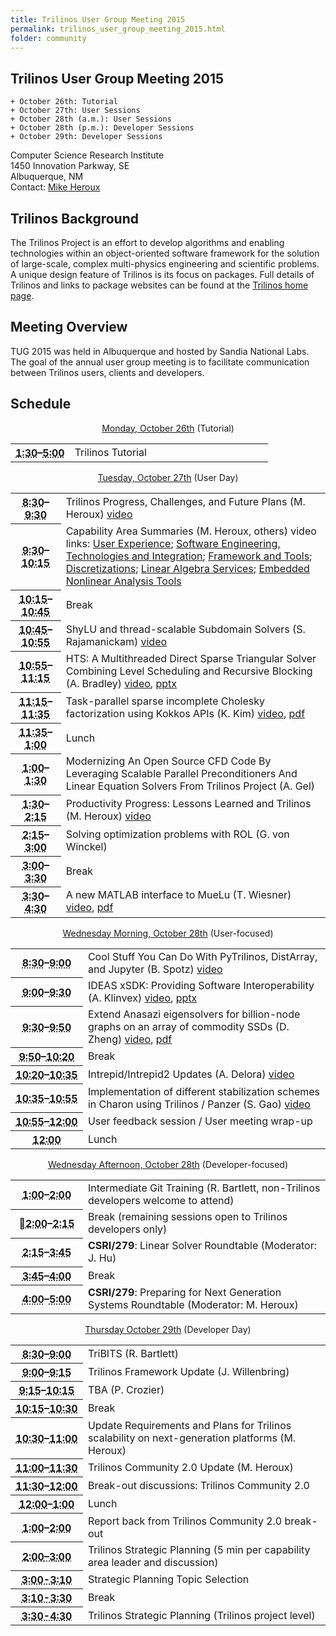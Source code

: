 ```yaml
---
title: Trilinos User Group Meeting 2015
permalink: trilinos_user_group_meeting_2015.html
folder: community
---
```


## Trilinos User Group Meeting 2015


    + October 26th: Tutorial  
    + October 27th: User Sessions  
    + October 28th (a.m.): User Sessions   
    + October 28th (p.m.): Developer Sessions  
    + October 29th: Developer Sessions    
    

Computer Science Research Institute  
1450 Innovation Parkway, SE  
Albuquerque, NM  
Contact: [Mike Heroux](mailto:maherou@sandia.gov)

## Trilinos Background

The Trilinos Project is an effort to develop algorithms and enabling technologies within an object-oriented software framework for the solution of large-scale, complex multi-physics engineering and scientific problems. A unique design feature of Trilinos is its focus on packages. Full details of Trilinos and links to package websites can be found at the [Trilinos home page](http://trilinos.org/ "Trilinos Home Page").

## Meeting Overview

TUG 2015 was held in Albuquerque and hosted by Sandia National Labs. The goal of the annual user group meeting is to facilitate communication between Trilinos users, clients and developers.

## Schedule

<p style="text-align: center;"><span style="text-decoration: underline;">Monday, October 26th</span> (Tutorial)</p>

<table summary="Timetable">
<tbody>
<tr>
<th id="time-1" axis="time" width="23%"><abbr title="2011-10-31T13:00:00">1:30</abbr>–<abbr title="2011-10-31T17:15:00">5:00</abbr></th>
<td headers="time-1 location-1">
<div>Trilinos Tutorial</div>
</td>
</tr>
</tbody>
</table>
<p style="text-align: center;"><span style="text-decoration: underline;">Tuesday, October 27th</span> (User Day)</p>
<table summary="Timetable">
<tbody>
<tr>
<th id="time-1" axis="time"><abbr title="2011-11-01T08:30:00">8:30</abbr>–<abbr title="2011-11-01T09:30:00">9:30</abbr></th>
<td headers="time-1 location-1">
<div>Trilinos Progress, Challenges, and Future Plans (M. Heroux) <a href="http://digitalops.sandia.gov/Mediasite/Play/25f6433c2ea947d698897218e871d7e31d">video</a></div>
</td>
</tr>
<tr>
<th id="time-2" axis="time"><abbr title="2011-11-01T09:30:00">9:30</abbr>–<abbr title="2011-11-01T09:45:00">10:15</abbr></th>
<td headers="time-2 location-1">
<div>Capability Area Summaries (M. Heroux, others) video links: <a href="http://digitalops.sandia.gov/Mediasite/Play/e0d18d59ceda46148ae9d6b7502ec9931d">User Experience</a>; <a href="http://digitalops.sandia.gov/Mediasite/Play/e99466560e954cd18359bc3b4ac16b1d1d">Software Engineering, Technologies and Integration</a>; <a href="http://digitalops.sandia.gov/Mediasite/Play/d77725c66da849779b6fafb402b56b171d">Framework and Tools</a>; <a href="http://digitalops.sandia.gov/Mediasite/Play/557c9e5c006746cdaa48b736daf8b2951d">Discretizations</a>; <a href="http://digitalops.sandia.gov/Mediasite/Play/3ae69587a7a247aa9881c8bdc7d3d5111d">Linear Algebra Services</a>; <a href="http://digitalops.sandia.gov/Mediasite/Play/41d0ab08482e4aaaa7ca52fe49c273ee1d">Embedded Nonlinear Analysis Tools</a></div>
</td>
</tr>
<tr>
<th id="time-3" axis="time"><abbr title="2011-11-01T09:45:00">10:15</abbr>–<abbr title="2011-11-01T10:15:00">10:45</abbr></th>
<td headers="time-3 location-1">
<div>Break</div>
</td>
</tr>
<tr>
<th id="time-4" axis="time" width="16%"><abbr title="2011-11-01T10:15:00">10:45</abbr>–<abbr title="2011-11-01T11:45:00">10:55</abbr></th>
<td headers="time-4 location-1">ShyLU and thread-scalable Subdomain Solvers (S. Rajamanickam) <a href="http://digitalops.sandia.gov/Mediasite/Play/27e71de74ec0405dab7fcf817a42d4441d">video</a></td>
</tr>
<tr>
<th id="time-7" axis="time"><abbr title="2011-11-01T14:00:00">10:55</abbr>–<abbr title="2011-11-01T14:45:00">11:15</abbr></th>
<td headers="time-7 location-1">HTS: A Multithreaded Direct Sparse Triangular Solver Combining Level Scheduling and Recursive Blocking (A. Bradley) <a href="http://digitalops.sandia.gov/Mediasite/Play/5580221399674f99aca44fb82fe6a5dd1d">video</a>, <a href="https://trilinos.org/wordpress/wp-content/uploads/2016/01/HTS.pptx">pptx</a></td>
</tr>
<tr>
<th id="time-5" axis="time"><abbr title="2011-11-01T11:45:00">11:15</abbr>–<abbr title="2011-11-01T13:15:00">11:35</abbr></th>
<td headers="time-5 location-1">Task-parallel sparse incomplete Cholesky factorization using Kokkos APIs (K. Kim) <a href="http://digitalops.sandia.gov/Mediasite/Play/28a42334cd0c4fb096d0e36f4d9e77a61d">video</a>, <a href="https://trilinos.org/wordpress/wp-content/uploads/2016/01/KokkosPortableAPI.pdf">pdf</a></td>
</tr>
<tr>
<th id="time-6" axis="time"><abbr title="2011-11-01T13:15:00">11:35</abbr>–<abbr title="2011-11-01T14:00:00">1:00</abbr></th>
<td headers="time-6 location-1">Lunch</td>
</tr>
<tr>
<th id="time-6" axis="time"><abbr title="2011-11-01T13:15:00">1:00</abbr>–<abbr title="2011-11-01T14:00:00">1:30</abbr></th>
<td headers="time-6 location-1">Modernizing An Open Source CFD Code By Leveraging Scalable Parallel Preconditioners And Linear Equation Solvers From Trilinos Project (A. Gel)</td>
</tr>
<tr>
<th id="time-8" axis="time"><abbr title="2011-11-01T14:45:00">1:30</abbr>–<abbr title="2011-11-01T15:15:00">2:15</abbr></th>
<td headers="time-8 location-1">
<div>Productivity Progress: Lessons Learned and Trilinos (M. Heroux) <a href="http://digitalops.sandia.gov/Mediasite/Play/2b3ec00635c4415f93a4484ea45e50161d">video</a></div>
</td>
</tr>
<tr>
<th id="time-8" axis="time"><abbr title="2011-11-01T14:45:00">2:15</abbr>–<abbr title="2011-11-01T15:15:00">3:00</abbr></th>
<td headers="time-8 location-1">Solving optimization problems with ROL (G.<strong> </strong>von Winckel)</td>
</tr>
<tr>
<th id="time-8" axis="time"><abbr title="2011-11-01T14:45:00">3:00</abbr>–<abbr title="2011-11-01T15:15:00">3:30</abbr></th>
<td headers="time-8 location-1">Break</td>
</tr>
<tr>
<th id="time-9" axis="time"><abbr title="2011-11-01T15:15:00">3:30</abbr>–<abbr title="2011-11-01T15:30:00">4:30</abbr></th>
<td headers="time-9 location-1">A new MATLAB interface to MueLu (T. Wiesner) <a href="http://digitalops.sandia.gov/Mediasite/Play/83cecb9ec82e4949896e14d64ffbf1841d">video</a>, <a href="https://trilinos.org/wordpress/wp-content/uploads/2016/01/tug2015_wiesner.pdf">pdf</a></td>
</tr>
</tbody>
</table>
<p style="text-align: center;"><span style="text-decoration: underline;">Wednesday Morning, October 28th</span> (User-focused)</p>
<table summary="Timetable">
<tbody>
<tr>
<th id="time-1" axis="time"><abbr title="2011-11-01T08:30:00">8:30</abbr>–<abbr title="2011-11-01T09:30:00">9:00</abbr></th>
<td headers="time-1 location-1">Cool Stuff You Can Do With PyTrilinos, DistArray, and Jupyter (B. Spotz) <a href="http://digitalops.sandia.gov/Mediasite/Play/901ad75e63b6451db34be46fa97e6e761d">video</a></td>
</tr>
<tr>
<th id="time-3" axis="time"><abbr title="2011-11-01T09:45:00">9:00</abbr>–<abbr title="2011-11-01T10:15:00">9:30</abbr></th>
<td headers="time-3 location-1">IDEAS xSDK: Providing Software Interoperability (A. Klinvex) <a href="http://digitalops.sandia.gov/Mediasite/Play/374cd519afbc4412a81b0027015d54db1d">video</a>, <a href="https://trilinos.org/wordpress/wp-content/uploads/2016/01/IDEASxSDK.pptx">pptx</a></td>
</tr>
<tr>
<th id="time-2" axis="time"><abbr title="2011-11-01T09:30:00">9:30</abbr>–<abbr title="2011-11-01T09:45:00">9:50</abbr></th>
<td headers="time-2 location-1">Extend Anasazi eigensolvers for billion-node graphs on an array of commodity SSDs (D. Zheng) <a href="http://digitalops.sandia.gov/Mediasite/Play/868f573f946b4038af532f3edcaf1dda1d">video</a>, <a href="https://trilinos.org/wordpress/wp-content/uploads/2016/01/FlashEigen-TUG.pdf">pdf</a></td>
</tr>
<tr>
<th id="time-3" axis="time"><abbr title="2011-11-01T09:45:00">9:50</abbr>–<abbr title="2011-11-01T10:15:00">10:20</abbr></th>
<td headers="time-3 location-1"><span class="Apple-style-span"><span class="Apple-style-span">Break</span></span></td>
</tr>
<tr>
<th id="time-3" axis="time"><abbr title="2011-11-01T09:45:00">10:20</abbr>–<abbr title="2011-11-01T10:15:00">10:35</abbr></th>
<td headers="time-3 location-1">Intrepid/Intrepid2 Updates (A. Delora) <a href="http://digitalops.sandia.gov/Mediasite/Play/6e757ffc22b34c549b23c774fc8fc7c91d">video</a></td>
</tr>
<tr>
<th id="time-4" axis="time" width="23%"><abbr title="">10:35</abbr>–<abbr title="">10:55</abbr></th>
<td headers="time-4 location-1">Implementation of different stabilization schemes in Charon using Trilinos / Panzer (S. Gao) <a href="http://digitalops.sandia.gov/Mediasite/Play/5d459116a8824d85b1a6c6ce50fb6f581d">video</a></td>
</tr>
<tr>
<th id="time-3" axis="time"><abbr title="2011-11-01T09:45:00">10:55</abbr>–<abbr title="2011-11-01T10:15:00">12:00</abbr></th>
<td headers="time-3 location-1">User feedback session / User meeting wrap-up</td>
</tr>
<tr>
<th id="time-6" axis="time"><abbr title="2011-11-01T13:15:00">12:00</abbr></th>
<td headers="time-6 location-1">Lunch</td>
</tr>
</tbody>
</table>
<p style="text-align: center;"><span style="text-decoration: underline;">Wednesday Afternoon, October 28th</span> (Developer-focused)</p>
<table summary="Timetable">
<tbody>
<tr>
<th id="time-4" axis="time" width="23%"><abbr title="">1:00</abbr>–<abbr title="">2:00</abbr></th>
<td headers="time-4 location-1">
<div>Intermediate Git Training (R. Bartlett, non-Trilinos developers welcome to attend)</div>
</td>
</tr>
<tr>
<th id="time-6" axis="time"><abbr title="">2:00</abbr>–<abbr title="">2:15</abbr><br />
<abbr title="2011-11-01T14:00:00"></abbr></th>
<td headers="time-6 location-1">
<div>Break (remaining sessions open to Trilinos developers only)</div>
</td>
</tr>
<tr>
<th id="time-5" axis="time"><abbr title="">2:15</abbr>–<abbr title="">3:45</abbr></th>
<td headers="time-5 location-1"><strong>CSRI/279</strong>: Linear Solver Roundtable (Moderator: J. Hu)</td>
</tr>
<tr>
<th id="time-8" axis="time"><abbr title="2011-11-01T14:45:00">3:45</abbr>–<abbr title="2011-11-01T15:15:00">4:00</abbr></th>
<td headers="time-8 location-1">
<div>Break</div>
</td>
</tr>
<tr>
<th id="time-9" axis="time"><abbr title="2011-11-01T15:15:00">4:00</abbr>–<abbr title="2011-11-01T15:30:00">5:00</abbr></th>
<td headers="time-9 location-1"><strong>CSRI/279</strong>: Preparing for Next Generation Systems Roundtable (Moderator: M. Heroux)</td>
</tr>
</tbody>
</table>
<p style="text-align: center;"><span style="text-decoration: underline;">Thursday October 29th</span> (Developer Day)</p>
<table summary="Timetable">
<tbody>
<tr>
<th id="time-1" axis="time"><abbr title="2011-11-02T08:30:00">8:30</abbr>–<abbr title="2011-11-02T09:00:00">9:00</abbr></th>
<td headers="time-1 location-1">
<div>TriBITS (R. Bartlett)</div>
</td>
</tr>
<tr>
<th id="time-7" axis="time"><abbr title="2011-11-02T10:45:00">9:00</abbr>–<abbr title="2011-11-02T11:05:00">9:15</abbr></th>
<td headers="time-7 location-1">
<div>Trilinos Framework Update (J. Willenbring)</div>
</td>
</tr>
<tr>
<th id="time-6" axis="time" width="23%"><abbr title="2011-11-02T10:30:00">9:15</abbr>–<abbr title="2011-11-02T10:45:00">10:15</abbr></th>
<td headers="time-6 location-1">
<div>TBA (P. Crozier)</div>
</td>
</tr>
<tr>
<th id="time-3" axis="time"><abbr title="2011-11-02T09:20:00">10:15</abbr>–<abbr title="2011-11-02T09:40:00">10:30</abbr></th>
<td headers="time-3 location-1">
<div>Break</div>
</td>
</tr>
<tr>
<th id="time-6" axis="time" width="23%"><abbr title="2011-11-02T10:30:00">10:30</abbr>–<abbr title="2011-11-02T10:45:00">11:00</abbr></th>
<td headers="time-6 location-1">Update Requirements and Plans for Trilinos scalability on next-generation platforms (M. Heroux)</td>
</tr>
<tr>
<th id="time-3" axis="time"><abbr title="2011-11-02T09:20:00">11:00</abbr>–<abbr title="2011-11-02T09:40:00">11:30</abbr></th>
<td headers="time-3 location-1">
<div>Trilinos Community 2.0 Update (M. Heroux)</div>
</td>
</tr>
<tr>
<th id="time-4" axis="time"><abbr title="2011-11-02T09:40:00">11:30</abbr>–<abbr title="2011-11-02T10:00:00">12:00</abbr></th>
<td headers="time-4 location-1">
<div>Break-out discussions: Trilinos Community 2.0</div>
</td>
</tr>
<tr>
<th id="time-10" axis="time"><abbr title="2011-11-03T12:00:00">12:00</abbr>–<abbr title="2011-11-03T13:30:00">1:00</abbr></th>
<td headers="time-10 location-1">
<div>Lunch</div>
</td>
</tr>
<tr>
<th id="time-2" axis="time"><abbr title="2011-11-02T09:00:00">1:00</abbr>–<abbr title="2011-11-02T09:20:00">2:00</abbr></th>
<td headers="time-2 location-1">
<div>Report back from Trilinos Community 2.0 break-out</div>
</td>
</tr>
<tr>
<th id="time-11" axis="time"><abbr title="2011-11-03T14:30:00">2<abbr title="2011-11-02T09:00:00">:00</abbr>–3<abbr title="2011-11-02T09:20:00">:00</abbr></abbr></th>
<td headers="time-11 location-1">
<div>Trilinos Strategic Planning (5 min per capability area leader and discussion)</div>
</td>
</tr>
<tr>
<th id="time-12" axis="time"><abbr title="2011-11-03T14:45:00">3:00-3:10</abbr></th>
<td headers="time-12 location-1">
<div>Strategic Planning Topic Selection</div>
</td>
</tr>
<tr>
<th id="time-13" axis="time"><abbr title="2011-11-03T15:15:00">3:10-3:30</abbr></th>
<td headers="time-13 location-1">
<div>Break</div>
</td>
</tr>
<tr>
<th id="time-14" axis="time"><abbr title="2011-11-03T16:30:00">3:30-4:30</abbr></th>
<td headers="time-14 location-1">
<div>Trilinos Strategic Planning (Trilinos project level)</div>
</td>
</tr>
</tbody>
</table>